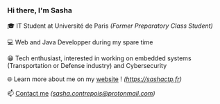 ### Hi there, I'm Sasha

🎓 IT Student at Université de Paris *(Former Preparatory Class Student)*

💻 Web and Java Developper during my spare time

😁 Tech enthusiast, interested in working on embedded systems (Transportation or Defense industry) and Cybersecurity

🌐 Learn more about me on my [website](http://sashactp.fr) ! *(https://sashactp.fr)*

📫 [Contact me](mailto:sasha.contrepois@protonmail.com) *(sasha.contrepois@protonmail.com)*
